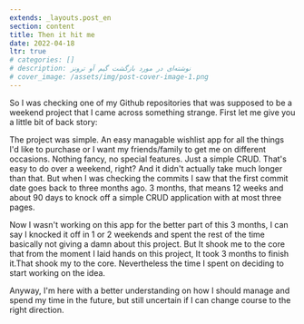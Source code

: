 ```yaml
---
extends: _layouts.post_en
section: content
title: Then it hit me
date: 2022-04-18
ltr: true
# categories: []
# description: نوشته‌ای در مورد بازگشت گیم آو ترونز
# cover_image: /assets/img/post-cover-image-1.png
---
```




So I was checking one of my Github repositories that was supposed to be a weekend project that I came across something strange. First let me give you a little bit of back story:

The project was simple. An easy managable wishlist app for all the things I'd like to purchase or I want my friends/family to get me on different occasions. Nothing fancy, no special features. Just a simple CRUD. That's easy to do over a weekend, right? And it didn't actually take much longer than that. But when I was checking the commits I saw that the first commit date goes back to three months ago. 3 months, that means 12 weeks and about 90 days to knock off a simple CRUD application with at most three pages. 

Now I wasn't working on this app for the better part of this 3 months, I can say I knocked it off in 1 or 2 weekends and spent the rest of the time basically not giving a damn about this project. But It shook me to the core that from the moment I laid hands on this project, It took 3 months to finish it.That shook my to the core. Nevertheless the time I spent on deciding to start working on the idea. 

Anyway, I'm here with a better understanding on how I should manage and spend my time in the future, but still uncertain if I can change course to the right direction.